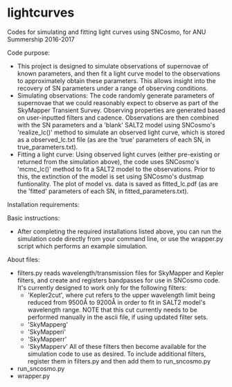 # lightcurves
Codes for simulating and fitting light curves using SNCosmo, for ANU Summership 2016-2017

Code purpose:
* This project is designed to simulate observations of supernovae of known parameters, and then fit a light curve model to the               observations to approximately obtain these parameters.  This allows insight into the recovery of SN parameters under a range of           observing conditions.
* Simulating observations:  The code randomly generate parameters of supernovae that we could reasonably expect to observe as part of the   SkyMapper Transient Survey.  Observing properties are generated based on user-inputted filters and cadence.  Observations are then         combined with the SN parameters and a 'blank' SALT2 model using SNCosmo's 'realize_lc()' method to simulate an observed light curve,       which is stored as a observed_lc.txt file (as are the 'true' parameters of each SN, in true_parameters.txt).
* Fitting a light curve:  Using observed light curves (either pre-existing or returned from the simulation above), the code uses SNCosmo's   'mcmc_lc()' method to fit a SALT2 model to the observations.  Prior to this, the extinction of the model is set using SNCosmo's dustmap   funtionality.  The plot of model vs. data is saved as fitted_lc.pdf (as are the 'fitted' parameters of each SN, in                         fitted_parameters.txt).

Installation requirements:

Basic instructions:
* After completing the required installations listed above, you can run the simulation code directly from your command line, or use the     wrapper.py script which performs an example simulation.

About files:
* filters.py reads wavelength/transmission files for SkyMapper and Kepler filters, and create and registers bandpasses for use in SNCosmo   code.  It's currently designed to work only for the following filters:
  - 'Kepler2cut', where cut refers to the upper wavelength limit being reduced from 9500Å to 9200Å in order to fit in SALT2 model's           wavelength range.  NOTE that this cut currently needs to be performed manually in the ascii file, if using updated filter sets.
  - 'SkyMapperg'
  - 'SkyMapperi'
  - 'SkyMapperr'
  - 'SkyMapperv'
  All of these filters then become available for the simulation code to use as desired.  To include additional filters, register them in     filters.py and then add them to run_sncosmo.py
* run_sncosmo.py
* wrapper.py
